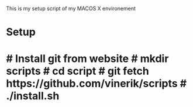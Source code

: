 This is my setup script of my MACOS X environement

<H1>Setup<H1>
# Install git from website
# mkdir scripts
# cd script
# git fetch  https://github.com/vinerik/scripts
# ./install.sh
